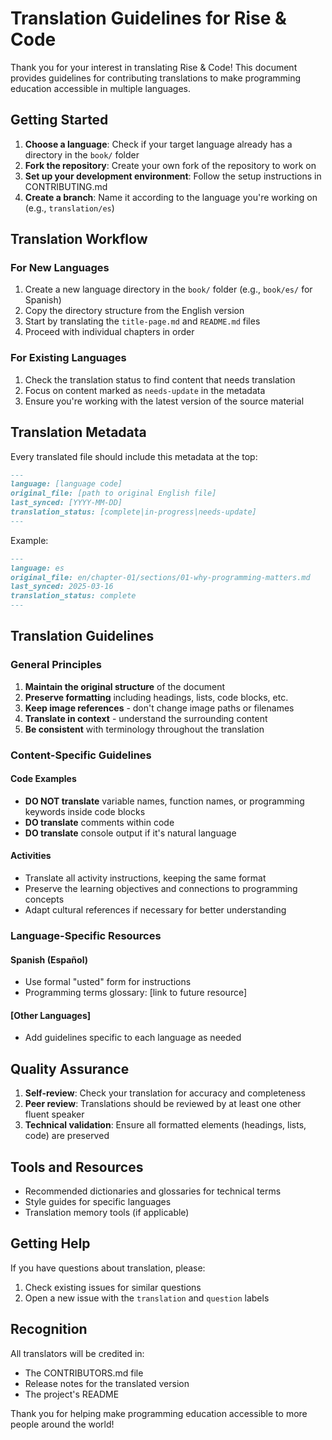 # Translation Guidelines for Rise & Code

Thank you for your interest in translating Rise & Code! This document provides guidelines for contributing translations to make programming education accessible in multiple languages.

## Getting Started

1. **Choose a language**: Check if your target language already has a directory in the `book/` folder
2. **Fork the repository**: Create your own fork of the repository to work on
3. **Set up your development environment**: Follow the setup instructions in CONTRIBUTING.md
4. **Create a branch**: Name it according to the language you're working on (e.g., `translation/es`)

## Translation Workflow

### For New Languages

1. Create a new language directory in the `book/` folder (e.g., `book/es/` for Spanish)
2. Copy the directory structure from the English version
3. Start by translating the `title-page.md` and `README.md` files
4. Proceed with individual chapters in order

### For Existing Languages

1. Check the translation status to find content that needs translation
2. Focus on content marked as `needs-update` in the metadata
3. Ensure you're working with the latest version of the source material

## Translation Metadata

Every translated file should include this metadata at the top:

```markdown
---
language: [language code]
original_file: [path to original English file]
last_synced: [YYYY-MM-DD]
translation_status: [complete|in-progress|needs-update]
---
```

Example:
```markdown
---
language: es
original_file: en/chapter-01/sections/01-why-programming-matters.md
last_synced: 2025-03-16
translation_status: complete
---
```

## Translation Guidelines

### General Principles

1. **Maintain the original structure** of the document
2. **Preserve formatting** including headings, lists, code blocks, etc.
3. **Keep image references** - don't change image paths or filenames
4. **Translate in context** - understand the surrounding content
5. **Be consistent** with terminology throughout the translation

### Content-Specific Guidelines

#### Code Examples

- **DO NOT translate** variable names, function names, or programming keywords inside code blocks
- **DO translate** comments within code
- **DO translate** console output if it's natural language

#### Activities

- Translate all activity instructions, keeping the same format
- Preserve the learning objectives and connections to programming concepts
- Adapt cultural references if necessary for better understanding

### Language-Specific Resources

#### Spanish (Español)
- Use formal "usted" form for instructions
- Programming terms glossary: [link to future resource]

#### [Other Languages]
- Add guidelines specific to each language as needed

## Quality Assurance

1. **Self-review**: Check your translation for accuracy and completeness
2. **Peer review**: Translations should be reviewed by at least one other fluent speaker
3. **Technical validation**: Ensure all formatted elements (headings, lists, code) are preserved

## Tools and Resources

- Recommended dictionaries and glossaries for technical terms
- Style guides for specific languages
- Translation memory tools (if applicable)

## Getting Help

If you have questions about translation, please:
1. Check existing issues for similar questions
2. Open a new issue with the `translation` and `question` labels

## Recognition

All translators will be credited in:
- The CONTRIBUTORS.md file
- Release notes for the translated version
- The project's README

Thank you for helping make programming education accessible to more people around the world! 
